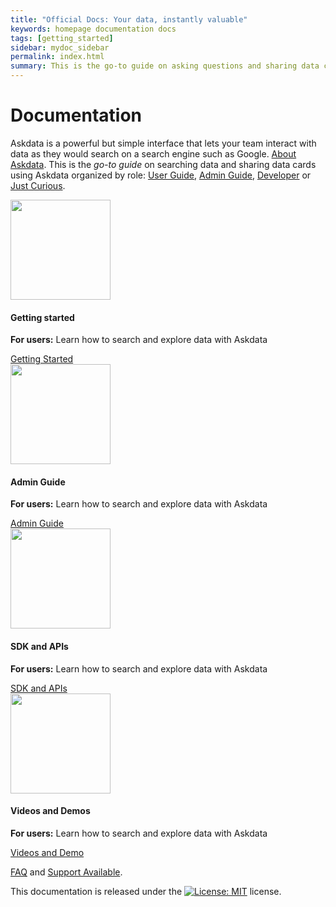 ```yaml
---
title: "Official Docs: Your data, instantly valuable"
keywords: homepage documentation docs
tags: [getting_started]
sidebar: mydoc_sidebar
permalink: index.html
summary: This is the go-to guide on asking questions and sharing data cards using Askdata. You’ll learn in depth about how questions are expressed, how to chart data cards, as well as how to share data cards and create feeds.
---
```


# Documentation

Askdata is a powerful but simple interface that lets your team interact with data as they would search on a search engine such as Google. <a href="/product/index">About Askdata</a>. This is the *go-to guide* on searching data and sharing data cards using Askdata organized by role: <a href="/docs/getting-started">User Guide</a>, <a href="/docs/admin-guide">Admin Guide</a>, <a href="/docs/sdk-and-api">Developer</a> or <a href="/docs/video-and-demos">Just Curious</a>.

<div class="row">
	<div class="col-md-3 col-sm-6">
             <div class="panel panel-default text-center">
                 <div class="panel-heading">
                     <a href="/docs/getting-started"> <img src="/media/images/illustrations/guides/Getting Started.png" style="object-fit: cover;heigth:160px;width:160px"></a>
                 </div>
                 <div class="panel-body">
                     <h4 id="getting-started">Getting started<a class="anchorjs-link " aria-label="Anchor" data-anchorjs-icon="" href="/docs/getting-started" style="font: 1em / 1 anchorjs-icons; padding-left: 0.375em;"></a></h4>
<b>For users:</b> Learn how to search and explore data with Askdata<p></p>
                     <a href="/docs/getting-started" class="btn btn-secondary">Getting Started</a>
                 </div>
             </div>
         </div>
	<div class="col-md-3 col-sm-6">
             <div class="panel panel-default text-center">
                 <div class="panel-heading">
                     <a href="/docs/admin-guide"> <img src="/media/images/illustrations/guides/Admin.png" style="object-fit: cover;heigth:160px;width:160px"></a>
                 </div>
                 <div class="panel-body">
                     <h4 id="getting-started">Admin Guide<a class="anchorjs-link " aria-label="Anchor" data-anchorjs-icon="" href="/docs/admin-guide" style="font: 1em / 1 anchorjs-icons; padding-left: 0.375em;"></a></h4>
<b>For users:</b> Learn how to search and explore data with Askdata<p></p>
                     <a href="/docs/admin-guide" class="btn btn-secondary">Admin Guide</a>
                 </div>
             </div>
         </div>
	<div class="col-md-3 col-sm-6">
             <div class="panel panel-default text-center">
                 <div class="panel-heading">
                     <a href="/docs/sdk-and-api"> <img src="/media/images/illustrations/guides/API.png" style="object-fit: cover;heigth:160px;width:160px"></a>
                 </div>
                 <div class="panel-body">
                     <h4 id="getting-started">SDK and APIs<a class="anchorjs-link " aria-label="Anchor" data-anchorjs-icon="" href="/docs/sdk-and-api" style="font: 1em / 1 anchorjs-icons; padding-left: 0.375em;"></a></h4>
<b>For users:</b> Learn how to search and explore data with Askdata<p></p>
                     <a href="/docs/sdk-and-api" class="btn btn-secondary">SDK and APIs</a>
                 </div>
             </div>
         </div>
	<div class="col-md-3 col-sm-6">
             <div class="panel panel-default text-center">
                 <div class="panel-heading">
                     <a href="/docs/video-and-demos"> <img src="/media/images/illustrations/guides/video.png" style="object-fit: cover;heigth:160px;width:160px"></a>
                 </div>
                 <div class="panel-body">
                     <h4 id="getting-started">Videos and Demos<a class="anchorjs-link " aria-label="Anchor" data-anchorjs-icon="" href="/docs/videos-and-demo" style="font: 1em / 1 anchorjs-icons; padding-left: 0.375em;"></a></h4>
<b>For users:</b> Learn how to search and explore data with Askdata<p></p>
                     <a href="/docs/video-and-demos" class="btn btn-secondary">Videos and Demo</a>
                 </div>
             </div>
         </div>
</div>

[FAQ](/docs/faq) and [Support Available](/docs/support).

This documentation is released under the [![License: MIT](https://img.shields.io/badge/License-MIT-yellow.svg)](https://opensource.org/licenses/MIT) license.
